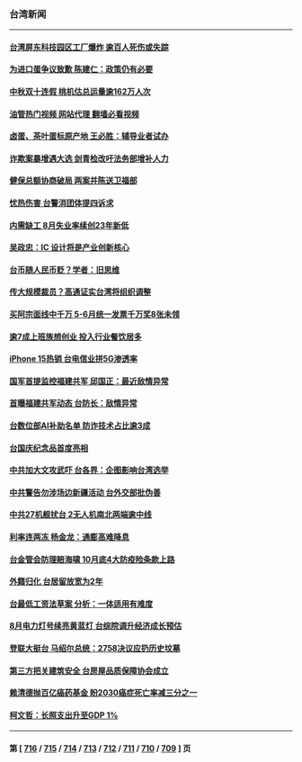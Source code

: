 ### 台湾新闻
---
#### [台湾屏东科技园区工厂爆炸 逾百人死伤或失踪](../../pages/ncid1349361/n14079420.md?09230845) 
#### [为进口蛋争议致歉 陈建仁：政策仍有必要](../../pages/ncid1349361/n14079258.md?09230845) 
#### [中秋双十连假 桃机估总运量逾162万人次](../../pages/ncid1349361/n14079331.md?09230845) 
#### [油管热门视频 网站代理 翻墙必看视频](http://138.2.39.72:81/youtube.html?epic-marker?09230845)
#### [卤蛋、茶叶蛋标原产地 王必胜：辅导业者试办](../../pages/ncid1349361/n14079326.md?09230845) 
#### [诈欺案暴增遇大选 剑青检改吁法务部增补人力](../../pages/ncid1349361/n14079325.md?09230845) 
#### [健保总额协商破局 两案并陈送卫福部](../../pages/ncid1349361/n14079323.md?09230845) 
#### [忧热伤害 台警消团体提四诉求](../../pages/ncid1349361/n14079218.md?09230845) 
#### [内需缺工 8月失业率续创23年新低](../../pages/ncid1349361/n14079261.md?09230845) 
#### [吴政忠：IC 设计将是产业创新核心](../../pages/ncid1349361/n14079266.md?09230845) 
#### [台币随人民币贬？学者：旧思维](../../pages/ncid1349361/n14079259.md?09230845) 
#### [传大规模裁员？高通证实台湾将组织调整](../../pages/ncid1349361/n14079264.md?09230845) 
#### [买阿宗面线中千万 5-6月统一发票千万奖8张未领](../../pages/ncid1349361/n14079286.md?09230845) 
#### [逾7成上班族想创业 投入行业餐饮居多](../../pages/ncid1349361/n14079287.md?09230845) 
#### [iPhone 15热销 台电信业拼5G渗透率](../../pages/ncid1349361/n14079268.md?09230845) 
#### [国军首提监控福建共军 邱国正：最近敌情异常](../../pages/ncid1349361/n14079056.md?09230845) 
#### [首曝福建共军动态 台防长：敌情异常](../../pages/ncid1349361/n14079213.md?09230845) 
#### [台数位部AI补助名单 防诈技术占比逾3成](../../pages/ncid1349361/n14079206.md?09230845) 
#### [台国庆纪念品首度亮相](../../pages/ncid1349361/n14079207.md?09230845) 
#### [中共加大文攻武吓 台各界：企图影响台湾选举](../../pages/ncid1349361/n14074431.md?09230845) 
#### [中共警告勿涉场边新疆活动 台外交部批伪善](../../pages/ncid1349361/n14078518.md?09230845) 
#### [中共27机舰扰台 2无人机南北两端逾中线](../../pages/ncid1349361/n14078438.md?09230845) 
#### [利率连两冻 杨金龙：通膨高难降息](../../pages/ncid1349361/n14078587.md?09230845) 
#### [台金管会防理赔海啸 10月底4大防疫险条款上路](../../pages/ncid1349361/n14078539.md?09230845) 
#### [外籍归化 台居留放宽为2年](../../pages/ncid1349361/n14078538.md?09230845) 
#### [台最低工资法草案 分析：一体适用有难度](../../pages/ncid1349361/n14078540.md?09230845) 
#### [8月电力灯号续亮黄蓝灯 台综院调升经济成长预估](../../pages/ncid1349361/n14078542.md?09230845) 
#### [登联大挺台 马绍尔总统：2758决议应扔历史坟墓](../../pages/ncid1349361/n14078545.md?09230845) 
#### [第三方把关建筑安全 台房屋品质保障协会成立](../../pages/ncid1349361/n14078543.md?09230845) 
#### [赖清德抛百亿癌药基金 盼2030癌症死亡率减三分之一](../../pages/ncid1349361/n14078511.md?09230845) 
#### [柯文哲：长照支出升至GDP 1%](../../pages/ncid1349361/n14078515.md?09230845) 

---
#### 第 [ [716](./716.md?09230845) / [715](./715.md?09230845) / [714](./714.md?09230845) / [713](./713.md?09230845) / [712](./712.md?09230845) / [711](./711.md?09230845) / [710](./710.md?09230845) / [709](./709.md?09230845) ] 页
